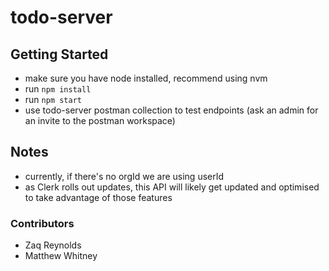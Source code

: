 # todo-server

## Getting Started

- make sure you have node installed, recommend using nvm
- run `npm install`
- run `npm start`
- use todo-server postman collection to test endpoints (ask an admin for an invite to the postman workspace)

## Notes

- currently, if there's no orgId we are using userId
- as Clerk rolls out updates, this API will likely get updated and optimised to take advantage of those features

### Contributors

- Zaq Reynolds
- Matthew Whitney

